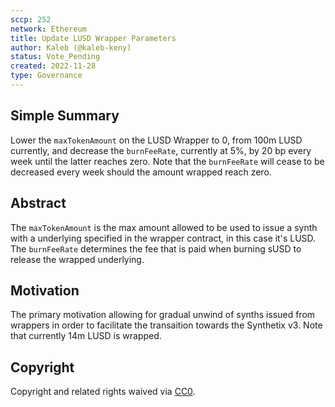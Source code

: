 ```yaml
---
sccp: 252
network: Ethereum
title: Update LUSD Wrapper Parameters
author: Kaleb (@kaleb-keny)
status: Vote_Pending
created: 2022-11-28
type: Governance
---
```


<!--You can leave these HTML comments in your merged SCCP and delete the visible duplicate text guides, they will not appear and may be helpful to refer to if you edit it again. This is the suggested template for new SCCPs. Note that an SCCP number will be assigned by an editor. When opening a pull request to submit your SCCP, please use an abbreviated title in the filename, `sccp-draft_title_abbrev.md`. The title should be 44 characters or less.-->

## Simple Summary

<!--"If you can't explain it simply, you don't understand it well enough." Provide a simplified and layman-accessible explanation of the SCCP.-->

Lower the `maxTokenAmount` on the LUSD Wrapper to 0, from 100m LUSD currently, and decrease the `burnFeeRate`, currently at 5%, by 20 bp every week until the latter reaches zero. Note that the `burnFeeRate` will cease to be decreased every week should the amount wrapped reach zero.


## Abstract

<!--A short (~200 word) description of the variable change proposed.-->

The `maxTokenAmount` is the max amount allowed to be used to issue a synth with a underlying specified in the wrapper contract, in this case it's LUSD.
The `burnFeeRate` determines the fee that is paid when burning sUSD to release the wrapped underlying.

## Motivation

<!--The motivation is critical for SCCPs that want to update variables within Synthetix. It should clearly explain why the existing variable is not incentive aligned. SCCP submissions without sufficient motivation may be rejected outright.-->

The primary motivation allowing for gradual unwind of synths issued from wrappers in order to facilitate the transaition towards the Synthetix v3. Note that currently 14m LUSD is wrapped.

## Copyright

Copyright and related rights waived via [CC0](https://creativecommons.org/publicdomain/zero/1.0/).